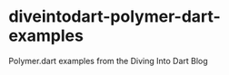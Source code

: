diveintodart-polymer-dart-examples
==================================

Polymer.dart examples from the Diving Into Dart Blog
